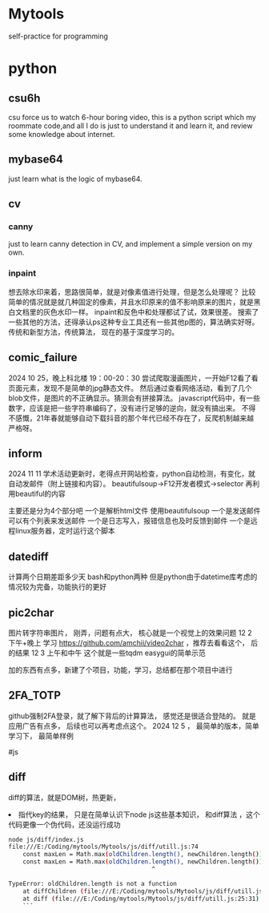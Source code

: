 # Mytools
self-practice  for programming
# python   
## csu6h
csu force us to watch 6-hour  boring video, this is a python script which my roommate code,and all I do is just to understand it and learn it, and review some knowledge about internet.
## mybase64
just learn what is the logic of mybase64.
## cv
### canny
just to learn canny detection in CV, and implement a simple version on my own.
### inpaint
想去除水印来着，思路很简单，就是对像素值进行处理，但是怎么处理呢？ 比较简单的情况就是就几种固定的像素，并且水印原来的值不影响原来的图片，就是黑白文档里的灰色水印一样。
inpaint和反色中和处理都试了试，效果很差。
搜索了一些其他的方法，还得承认ps这种专业工具还有一些其他p图的，算法确实好呀。 
传统和新型方法，传统算法， 现在的基于深度学习的。

## comic_failure
2024 10 25，晚上科北楼 19：00-20：30
尝试爬取漫画图片，一开始F12看了看页面元素，发现不是简单的jpg静态文件。
然后通过查看网络活动，看到了几个blob文件，是图片的不正确显示。猜测会有拼接算法。
javascript代码中，有一些数字，应该是把一些字符串编码了，没有进行足够的逆向，就没有搞出来。
不得不感慨，21年春就能够自动下载抖音的那个年代已经不存在了，反爬机制越来越严格呀。

## inform 
2024 11 11
学术活动更新时，老得点开网站检查，python自动检测，有变化，就自动发邮件（附上链接和内容）。
beautifulsoup->F12开发者模式->selector 再利用beautiful的内容

主要还是分为4个部分吧
一个是解析html文件  使用beautifulsoup
一个是发送邮件  可以有个列表来发送邮件
一个是日志写入，报错信息也及时反馈到邮件
一个是远程linux服务器，定时运行这个脚本
## datediff
计算两个日期差距多少天
bash和python两种
但是python由于datetime库考虑的情况较为完备，功能执行的更好

## pic2char
图片转字符串图片， 刚弄，问题有点大， 核心就是一个视觉上的效果问题
12 2 下午+晚上 学习 https://github.com/amchii/video2char ，推荐去看看这个， 后的结果
12 3 上午和中午 
这个就是一些tqdm easygui的简单示范

加的东西有点多，新建了个项目，功能，学习，总结都在那个项目中进行
## 2FA_TOTP
github强制2FA登录，就了解下背后的计算算法， 感觉还是很适合登陆的。 就是应用广告有点多， 后续也可以再考虑点这个。
2024 12 5 ， 最简单的版本，简单学习下， 最简单样例

#js      
## diff
diff的算法，就是DOM树，热更新，<li>指代key的结果， 
只是在简单认识下node js这些基本知识， 和diff算法  ，这个代码更像一个伪代码，还没运行成功
```bash
node js/diff/index.js
file:///E:/Coding/mytools/Mytools/js/diff/utill.js:74
    const maxLen = Math.max(oldChildren.length(), newChildren.length());
    const maxLen = Math.max(oldChildren.length(), newChildren.length());
                                        ^

TypeError: oldChildren.length is not a function
    at diffChildren (file:///E:/Coding/mytools/Mytools/js/diff/utill.js:74:41)
    at diff (file:///E:/Coding/mytools/Mytools/js/diff/utill.js:25:31) 
    ```